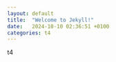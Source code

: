 ```yaml
---
layout: default
title:  "Welcome to Jekyll!"
date:   2024-10-10 02:36:51 +0100
categories: t4
---
```

t4